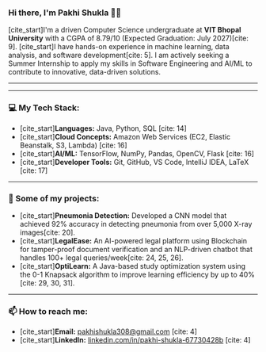 ### Hi there, I'm Pakhi Shukla 👩‍💻

[cite_start]I'm a driven Computer Science undergraduate at **VIT Bhopal University** with a CGPA of 8.79/10 (Expected Graduation: July 2027)[cite: 9]. [cite_start]I have hands-on experience in machine learning, data analysis, and software development[cite: 5]. I am actively seeking a Summer Internship to apply my skills in Software Engineering and AI/ML to contribute to innovative, data-driven solutions.

---

---
### 💻 My Tech Stack:
* [cite_start]**Languages:** Java, Python, SQL [cite: 14]
* [cite_start]**Cloud Concepts:** Amazon Web Services (EC2, Elastic Beanstalk, S3, Lambda) [cite: 16]
* [cite_start]**AI/ML:** TensorFlow, NumPy, Pandas, OpenCV, Flask [cite: 16]
* [cite_start]**Developer Tools:** Git, GitHub, VS Code, IntelliJ IDEA, LaTeX [cite: 17]

---
### 🚀 Some of my projects:
* [cite_start]**Pneumonia Detection:** Developed a CNN model that achieved 92% accuracy in detecting pneumonia from over 5,000 X-ray images[cite: 20].
* [cite_start]**LegalEase:** An AI-powered legal platform using Blockchain for tamper-proof document verification and an NLP-driven chatbot that handles 100+ legal queries/week[cite: 24, 25, 26].
* [cite_start]**OptiLearn:** A Java-based study optimization system using the 0-1 Knapsack algorithm to improve learning efficiency by up to 40%[cite: 29, 30, 31].

---
### 📫 How to reach me:
* [cite_start]**Email:** [pakhishukla308@gmail.com](mailto:pakhishukla308@gmail.com) [cite: 4]
* [cite_start]**LinkedIn:** [linkedin.com/in/pakhi-shukla-67730428b](https://linkedin.com/in/pakhi-shukla-67730428b/) [cite: 4]
